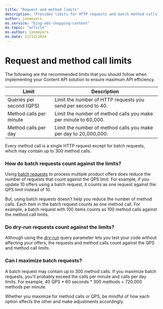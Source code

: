 ```yaml
---
title: "Request and method limits"
description: "Provides limits for HTTP requests and batch method calls"
author: jonmeyers
ms.service: "bing-ads-shopping-content"
ms.topic: "article"
ms.author: jonmeyers
ms.date: 11/13/2024
---
```


# Request and method call limits

The following are the recommended limits that you should follow when implementing your Content API solution to ensure maximum API efficiency. 

|Limit|Description
|-|-
|Queries per second (QPS)|Limit the number of HTTP requests you send per second to 40.
|Method calls per minute|Limit the number of method calls you make per minute to 60,000.
|Method calls per day|Limit the number of method calls you make per day to 20,000,000.

Every method call is a single HTTP request except for batch requests, which may contain up to 300 method calls. 

### How do batch requests count against the limits?

Using [batch requests](manage-products.md#batch) to process multiple product offers does reduce the number of requests that count against the QPS limit. For example, if you update 10 offers using a batch request, it counts as one request against the QPS limit instead of 10.

But, using batch requests doesn't help you reduce the number of method calls. Each item in the batch request counts as one method call. For example, a batch request with 100 items counts as 100 method calls against the method call limits.  


### Do dry-run requests count against the limits?

Although using the [dry-run](products-resource.md#dryrun) query parameter lets you test your code without affecting your offers, the requests and method calls count against the QPS and method call limits. 

### Can I maximize batch requests?

A batch request may contain up to 300 method calls. If you maximize batch requests, you'll probably exceed the calls per minute and calls per day limits. For example, 40 QPS * 60 seconds * 300 methods = 720,000 methods per minute.

Whether you maximize for method calls or QPS, be mindful of how each option affects the other and make adjustments accordingly.
